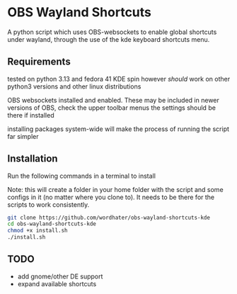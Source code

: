 # OBS Wayland Shortcuts

A python script which uses OBS-websockets to enable global shortcuts under wayland, through the use of the kde keyboard shortcuts menu.

## Requirements

tested on python 3.13 and fedora 41 KDE spin however *should* work on other python3 versions and other linux distributions

OBS websockets installed and enabled. These may be included in newer versions of OBS, check the upper toolbar menus the settings should be there if installed

installing packages system-wide will make the process of running the script far simpler


## Installation

Run the following commands in a terminal to install

Note: this will create a folder in your home folder with the script and some configs in it (no matter where you clone to). It needs to be there for the scripts to work consistently.

```bash
git clone https://github.com/wordhater/obs-wayland-shortcuts-kde
cd obs-wayland-shortcuts-kde
chmod +x install.sh
./install.sh
```

## TODO

- add gnome/other DE support
- expand available shortcuts